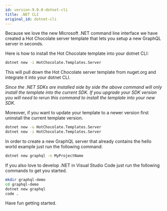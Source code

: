 ```yaml
---
id: version-9.0.0-dotnet-cli
title: .NET CLI
original_id: dotnet-cli
---
```


Because we love the new Microsoft .NET command line interface we have created a Hot Chocolate server template that lets you setup a new GraphQL server in seconds.

Here is how to install the Hot Chocolate template into your dotnet CLI:

```bash
dotnet new -i HotChocolate.Templates.Server
```

This will pull down the Hot Chocolate server template from nuget.org and integrate it into your dotnet CLI.

_Since the .NET SDKs are installed side by side the above command will only install the template into the current SDK. If you upgrade your SDK version you will need to rerun this command to install the template into your new SDK._

Moreover, if you want to update your template to a newer version first uninstall the current template version.

```bash
dotnet new -u HotChocolate.Templates.Server
dotnet new -i HotChocolate.Templates.Server
```

In order to create a new GraphQL server that already contains the hello world example just run the following command:

```bash
dotnet new graphql -n MyProjectName
```

If you also love to develop .NET in Visual Studio Code just run the following commands to get you started.

```bash
mkdir graphql-demo
cd graphql-demo
dotnet new graphql
code .
```

Have fun getting started.
